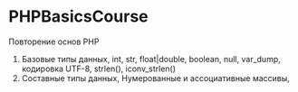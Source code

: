# PHPBasicsCourse
Повторение основ PHP
1. Базовые типы данных, int, str, float|double, boolean, null, var_dump, кодировка UTF-8, strlen(), iconv_strlen()
2. Составные типы данных, Нумерованные и ассоциативные массивы,
